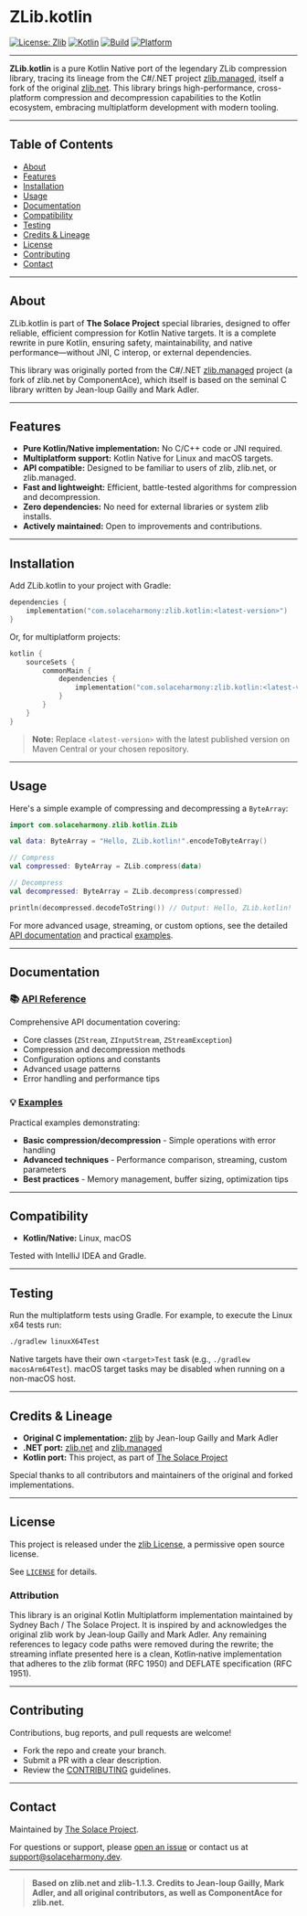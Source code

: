 # ZLib.kotlin

[![License: Zlib](https://img.shields.io/badge/license-Zlib-lightgrey.svg)](https://opensource.org/licenses/Zlib)
[![Kotlin](https://img.shields.io/badge/Kotlin-Native-blue.svg)](https://kotlinlang.org/)
[![Build](https://img.shields.io/badge/build-passing-brightgreen.svg)]()
[![Platform](https://img.shields.io/badge/platform-Kotlin%2FNative-orange.svg)]()

---

**ZLib.kotlin** is a pure Kotlin Native port of the legendary ZLib compression library, tracing its lineage from the C#/.NET project [zlib.managed](https://github.com/philippelatulippe/ZLIB.NET), itself a fork of the original [zlib.net](http://www.componentace.com/zlib_.NET.htm). This library brings high-performance, cross-platform compression and decompression capabilities to the Kotlin ecosystem, embracing multiplatform development with modern tooling.

---

## Table of Contents

- [About](#about)
- [Features](#features)
- [Installation](#installation)
- [Usage](#usage)
- [Documentation](#documentation)
- [Compatibility](#compatibility)
- [Testing](#testing)
- [Credits & Lineage](#credits--lineage)
- [License](#license)
- [Contributing](#contributing)
- [Contact](#contact)

---

## About

ZLib.kotlin is part of **The Solace Project** special libraries, designed to offer reliable, efficient compression for Kotlin Native targets. It is a complete rewrite in pure Kotlin, ensuring safety, maintainability, and native performance—without JNI, C interop, or external dependencies.

This library was originally ported from the C#/.NET [zlib.managed](https://github.com/philippelatulippe/ZLIB.NET) project (a fork of zlib.net by ComponentAce), which itself is based on the seminal C library written by Jean-loup Gailly and Mark Adler.

---

## Features

- **Pure Kotlin/Native implementation:** No C/C++ code or JNI required.
- **Multiplatform support:** Kotlin Native for Linux and macOS targets.
- **API compatible:** Designed to be familiar to users of zlib, zlib.net, or zlib.managed.
- **Fast and lightweight:** Efficient, battle-tested algorithms for compression and decompression.
- **Zero dependencies:** No need for external libraries or system zlib installs.
- **Actively maintained:** Open to improvements and contributions.

---

## Installation

Add ZLib.kotlin to your project with Gradle:

```kotlin
dependencies {
    implementation("com.solaceharmony:zlib.kotlin:<latest-version>")
}
```

Or, for multiplatform projects:

```kotlin
kotlin {
    sourceSets {
        commonMain {
            dependencies {
                implementation("com.solaceharmony:zlib.kotlin:<latest-version>")
            }
        }
    }
}
```

> **Note:** Replace `<latest-version>` with the latest published version on Maven Central or your chosen repository.

---

## Usage

Here's a simple example of compressing and decompressing a `ByteArray`:

```kotlin
import com.solaceharmony.zlib.kotlin.ZLib

val data: ByteArray = "Hello, ZLib.kotlin!".encodeToByteArray()

// Compress
val compressed: ByteArray = ZLib.compress(data)

// Decompress
val decompressed: ByteArray = ZLib.decompress(compressed)

println(decompressed.decodeToString()) // Output: Hello, ZLib.kotlin!
```

For more advanced usage, streaming, or custom options, see the detailed [API documentation](docs/API.md) and practical [examples](examples/).

---

## Documentation

### 📚 [API Reference](docs/API.md)
Comprehensive API documentation covering:
- Core classes (`ZStream`, `ZInputStream`, `ZStreamException`)
- Compression and decompression methods
- Configuration options and constants
- Advanced usage patterns
- Error handling and performance tips

### 💡 [Examples](examples/)
Practical examples demonstrating:
- **Basic compression/decompression** - Simple operations with error handling
- **Advanced techniques** - Performance comparison, streaming, custom parameters
- **Best practices** - Memory management, buffer sizing, optimization tips

---

## Compatibility

- **Kotlin/Native:** Linux, macOS

Tested with IntelliJ IDEA and Gradle.

---

## Testing

Run the multiplatform tests using Gradle. For example, to execute the Linux x64
tests run:

```bash
./gradlew linuxX64Test
```

Native targets have their own `<target>Test` task (e.g., `./gradlew macosArm64Test`). 
macOS target tasks may be disabled when running on a non-macOS host.

---

## Credits & Lineage

- **Original C implementation:** [zlib](http://www.zlib.org) by Jean-loup Gailly and Mark Adler
- **.NET port:** [zlib.net](http://www.componentace.com/zlib_.NET.htm) and [zlib.managed](https://github.com/philippelatulippe/ZLIB.NET)
- **Kotlin port:** This project, as part of [The Solace Project](https://github.com/SolaceHarmony/)

Special thanks to all contributors and maintainers of the original and forked implementations.

---

## License

This project is released under the [zlib License](LICENSE), a permissive open source license.

See [`LICENSE`](LICENSE) for details.

### Attribution

This library is an original Kotlin Multiplatform implementation maintained by Sydney Bach / The Solace Project.
It is inspired by and acknowledges the original zlib work by Jean‑loup Gailly and Mark Adler. Any remaining
references to legacy code paths were removed during the rewrite; the streaming inflate presented here is a
clean, Kotlin‑native implementation that adheres to the zlib format (RFC 1950) and DEFLATE specification (RFC 1951).

---

## Contributing

Contributions, bug reports, and pull requests are welcome!

- Fork the repo and create your branch.
- Submit a PR with a clear description.
- Review the [CONTRIBUTING](CONTRIBUTING.md) guidelines.

---

## Contact

Maintained by [The Solace Project](https://github.com/SolaceHarmony/).

For questions or support, please [open an issue](https://github.com/SolaceHarmony/ZLib.kotlin/issues) or contact us at [support@solaceharmony.dev](mailto:support@solaceharmony.dev).

---

> **Based on zlib.net and zlib-1.1.3. Credits to Jean-loup Gailly, Mark Adler, and all original contributors, as well as ComponentAce for zlib.net.**
